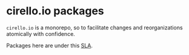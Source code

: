 cirello.io packages
===================


`cirello.io` is a monorepo, so to facilitate changes and reorganizations atomically with confidence.

Packages here are under this [SLA](SLA.md).